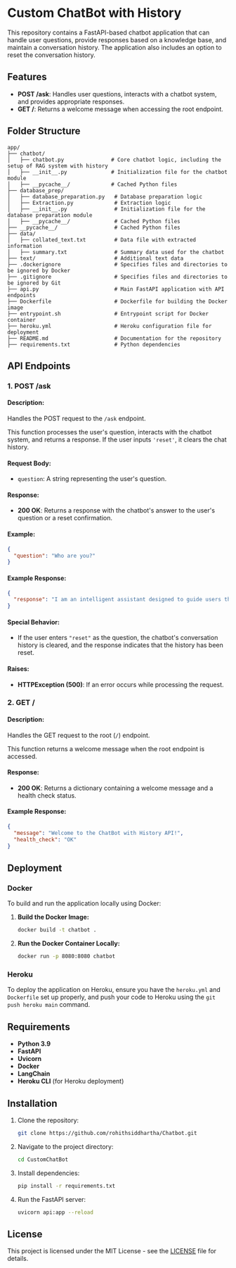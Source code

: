 # Custom ChatBot with History 

This repository contains a FastAPI-based chatbot application that can handle user questions, provide responses based on a knowledge base, and maintain a conversation history. The application also includes an option to reset the conversation history.

## Features

- **POST /ask**: Handles user questions, interacts with a chatbot system, and provides appropriate responses.
- **GET /**: Returns a welcome message when accessing the root endpoint.

## Folder Structure

```plaintext
app/
├── chatbot/
│   ├── chatbot.py               # Core chatbot logic, including the setup of RAG system with history
│   ├── __init__.py              # Initialization file for the chatbot module
│   ├── __pycache__/             # Cached Python files
├── database_prep/
│   ├── database_preparation.py   # Database preparation logic
│   ├── Extraction.py             # Extraction logic
│   ├── __init__.py               # Initialization file for the database preparation module
│   ├── __pycache__/              # Cached Python files
├── __pycache__/                  # Cached Python files
├── data/
│   ├── collated_text.txt         # Data file with extracted information
│   ├── summary.txt               # Summary data used for the chatbot
├── text/                         # Additional text data
├── .dockerignore                 # Specifies files and directories to be ignored by Docker
├── .gitignore                    # Specifies files and directories to be ignored by Git
├── api.py                        # Main FastAPI application with API endpoints
├── Dockerfile                    # Dockerfile for building the Docker image
├── entrypoint.sh                 # Entrypoint script for Docker container
├── heroku.yml                    # Heroku configuration file for deployment
├── README.md                     # Documentation for the repository
├── requirements.txt              # Python dependencies
```

## API Endpoints

### 1. **POST /ask**

#### Description:
Handles the POST request to the `/ask` endpoint.

This function processes the user's question, interacts with the chatbot system, and returns a response. If the user inputs `'reset'`, it clears the chat history.

#### Request Body:
- `question`: A string representing the user's question.

#### Response:
- **200 OK**: Returns a response with the chatbot's answer to the user's question or a reset confirmation.

#### Example:
```json
{
  "question": "Who are you?"
}
```

#### Example Response:
```json
{
  "response": "I am an intelligent assistant designed to guide users through tasks and provide information."
}
```

#### Special Behavior:
- If the user enters `"reset"` as the question, the chatbot's conversation history is cleared, and the response indicates that the history has been reset.

#### Raises:
- **HTTPException (500)**: If an error occurs while processing the request.

### 2. **GET /**

#### Description:
Handles the GET request to the root (`/`) endpoint.

This function returns a welcome message when the root endpoint is accessed.

#### Response:
- **200 OK**: Returns a dictionary containing a welcome message and a health check status.

#### Example Response:
```json
{
  "message": "Welcome to the ChatBot with History API!",
  "health_check": "OK"
}
```

## Deployment

### Docker

To build and run the application locally using Docker:

1. **Build the Docker Image:**
   ```bash
   docker build -t chatbot .
   ```

2. **Run the Docker Container Locally:**
   ```bash
   docker run -p 8080:8080 chatbot
   ```

### Heroku

To deploy the application on Heroku, ensure you have the `heroku.yml` and `Dockerfile` set up properly, and push your code to Heroku using the `git push heroku main` command.

## Requirements

- **Python 3.9**
- **FastAPI**
- **Uvicorn**
- **Docker**
- **LangChain**
- **Heroku CLI** (for Heroku deployment)


## Installation

1. Clone the repository:
   ```bash
   git clone https://github.com/rohithsiddhartha/Chatbot.git
   ```

2. Navigate to the project directory:
   ```bash
   cd CustomChatBot
   ```

3. Install dependencies:
   ```bash
   pip install -r requirements.txt
   ```

4. Run the FastAPI server:
   ```bash
   uvicorn api:app --reload
   ```

## License

This project is licensed under the MIT License - see the [LICENSE](LICENSE) file for details.
